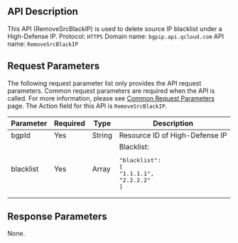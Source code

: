 ## API Description
This API (RemoveSrcBlackIP) is used to delete source IP blacklist under a High-Defense IP.
Protocol: `HTTPS`
Domain name: `bgpip.api.qcloud.com`
API name: `RemoveSrcBlackIP`

## Request Parameters
The following request parameter list only provides the API request parameters. Common request parameters are required when the API is called. For more information, please see [Common Request Parameters](https://cloud.tencent.com/document/api/213/6976) page. The Action field for this API is `RemoveSrcBlackIP`.

| Parameter | Required | Type | Description |
|---------|---------|---------|---------|
| bgpId | Yes | String | Resource ID of High-Defense IP |
| blacklist | Yes | Array | Blacklist:<pre>"blacklist": [</br>"1.1.1.1",</br>"2.2.2.2"</br>]</pre> |

## Response Parameters
None.

